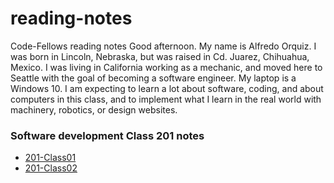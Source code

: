 # reading-notes
Code-Fellows reading notes
Good afternoon. My name is Alfredo Orquiz. I was born in Lincoln, Nebraska, but was raised in Cd. Juarez, Chihuahua, Mexico. I was living in California working as a    mechanic, and moved here to Seattle with the goal of becoming a software engineer. My laptop is a Windows 10. I am expecting to learn a lot about software, coding, and about computers in this class, and to implement what I learn in the real world with machinery, robotics, or design websites.

### Software development Class 201 notes 
- [201-Class01](201-Class01.md)
- [201-Class02](201-Class02.md)
